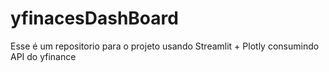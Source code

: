# yfinacesDashBoard
Esse é um repositorio para o projeto usando Streamlit + Plotly consumindo API do yfinance

